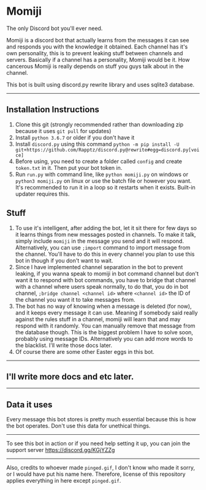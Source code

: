 # Momiji
The only Discord bot you'll ever need.

Momiji is a discord bot that actually learns from the messages it can see and responds you with the knowledge it obtained. Each channel has it's own personality, this is to prevent leaking stuff between channels and servers. Basically if a channel has a personality, Momiji would be it. How cancerous Momiji is really depends on stuff you guys talk about in the channel.

This bot is built using discord.py rewrite library and uses sqlite3 database.

---

## Installation Instructions

1. Clone this git (strongly recommended rather than downloading zip because it uses `git pull` for updates)
2. Install `python 3.6.7` or older if you don't have it
3. Install `discord.py` using this command `python -m pip install -U git+https://github.com/Rapptz/discord.py@rewrite#egg=discord.py[voice]`
4. Before using, you need to create a folder called `config` and create `token.txt` in it. Then put your bot token in. 
5. Run `run.py` with command line, like `python momiji.py` on windows or `python3 momiji.py` on linux or use the batch file or however you want. It's recommended to run it in a loop so it restarts when it exists. Built-in updater requires this.

## Stuff

1. To use it's intelligent, after adding the bot, let it sit there for few days so it learns things from new messages posted in channels. To make it talk, simply include `momiji` in the message you send and it will respond. Alternatively, you can use `;import` command to import message from the channel. You'll have to do this in every channel you plan to use this bot in though if you don't want to wait.
2. Since I have implemented channel separation in the bot to prevent leaking, if you wanna speak to momiji in bot command channel but don't want it to respond with bot commands, you have to bridge that channel with a channel where users speak normally, to do that, you do in bot channel, `;bridge channel <channel id>` where `<channel id>` the ID of the channel you want it to take messages from.
3. The bot has no way of knowing when a message is deleted (for now), and it keeps every message it can use. Meaning if somebody said really against the rules stuff in a channel, momiji will learn that and may respond with it randomly. You can manually remove that message from the database though. This is the biggest problem I have to solve soon, probably using message IDs. Alternatively you can add more words to the blacklist. I'll write those docs later.
4. Of course there are some other Easter eggs in this bot.

---

## I'll write more docs and etc later.

---

## Data it uses

Every message this bot stores is pretty much essential because this is how the bot operates. Don't use this data for unethical things.

---

To see this bot in action or if you need help setting it up, you can join the support server https://discord.gg/KGjYZZg

---

Also, credits to whoever made `pinged.gif`, I don't know who made it sorry, or I would have put his name here. Therefore, license of this repository applies everything in here except `pinged.gif`.